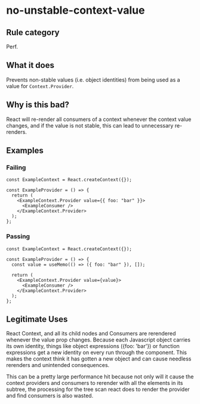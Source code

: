 # no-unstable-context-value

## Rule category

Perf.

## What it does

Prevents non-stable values (i.e. object identities) from being used as a value for `Context.Provider`.

## Why is this bad?

React will re-render all consumers of a context whenever the context value changes, and if the value is not stable, this can lead to unnecessary re-renders.

## Examples

### Failing

```tsx
const ExampleContext = React.createContext({});

const ExampleProvider = () => {
  return (
    <ExampleContext.Provider value={{ foo: "bar" }}>
      <ExampleConsumer />
    </ExampleContext.Provider>
  );
};
```

### Passing

```tsx
const ExampleContext = React.createContext({});

const ExampleProvider = () => {
  const value = useMemo(() => ({ foo: "bar" }), []);

  return (
    <ExampleContext.Provider value={value}>
      <ExampleConsumer />
    </ExampleContext.Provider>
  );
};
```

## Legitimate Uses

React Context, and all its child nodes and Consumers are rerendered whenever the value prop changes. Because each Javascript object carries its own identity, things like object expressions ({foo: 'bar'}) or function expressions get a new identity on every run through the component. This makes the context think it has gotten a new object and can cause needless rerenders and unintended consequences.

This can be a pretty large performance hit because not only will it cause the context providers and consumers to rerender with all the elements in its subtree, the processing for the tree scan react does to render the provider and find consumers is also wasted.
